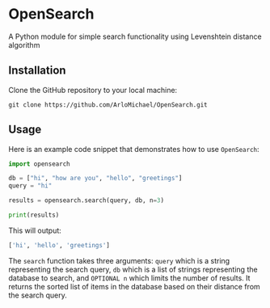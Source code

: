 # OpenSearch

A Python module for simple search functionality using Levenshtein distance algorithm

## Installation

Clone the GitHub repository to your local machine:

``` console
git clone https://github.com/ArloMichael/OpenSearch.git
```

## Usage

Here is an example code snippet that demonstrates how to use `OpenSearch`:


``` python
import opensearch

db = ["hi", "how are you", "hello", "greetings"]
query = "hi"

results = opensearch.search(query, db, n=3)

print(results)
```

This will output:

``` python
['hi', 'hello', 'greetings']
```

The `search` function takes three arguments: `query` which is a string representing the search query, `db` which is a list of strings representing the database to search, and `OPTIONAL n` which limits the number of results. It returns the sorted list of items in the database based on their distance from the search query.
